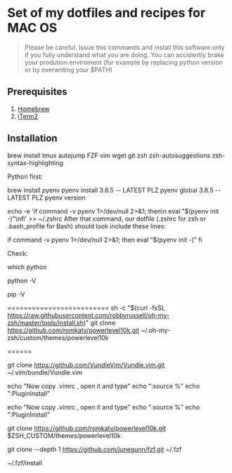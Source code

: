 # Set of my dotfiles and recipes for MAC OS

> Please be careful. Issue this commands and install this software only if you fully understand what you are doing. You can accidently brake your prodution enviroment (for example by replacing python version or by overwriting your $PATH)

## Prerequisites 
1. [Homebrew](https://brew.sh/)
2. [iTerm2](https://www.iterm2.com/)


## Installation
brew install tmux autojump FZF vim wget git zsh zsh-autosuggestions zsh-syntax-highlighting

Python first:

brew install pyenv
pyenv install 3.8.5 -- LATEST PLZ
pyenv global 3.8.5 -- LATEST PLZ
pyenv version

echo -e 'if command -v pyenv 1>/dev/null 2>&1; then\n  eval "$(pyenv init -)"\nfi' >> ~/.zshrc
After that command, our dotfile (.zshrc for zsh or .bash_profile for Bash) should look include these lines:

if command -v pyenv 1>/dev/null 2>&1; then
  eval "$(pyenv init -)"
fi

Check:

which python

python -V

pip -V


=========================
sh -c "$(curl -fsSL https://raw.githubusercontent.com/robbyrussell/oh-my-zsh/master/tools/install.sh)"
git clone https://github.com/romkatv/powerlevel10k.git ~/.oh-my-zsh/custom/themes/powerlevel10k


======




git clone https://github.com/VundleVim/Vundle.vim.git ~/.vim/bundle/Vundle.vim

echo "Now copy .vimrc , open it and type"
echo ":source %"
echo ":PluginInstall"

echo "Now copy .vimrc , open it and type"
echo ":source %"
echo ":PluginInstall"


git clone https://github.com/romkatv/powerlevel10k.git $ZSH_CUSTOM/themes/powerlevel10k

git clone --depth 1 https://github.com/junegunn/fzf.git ~/.fzf

~/.fzf/install






